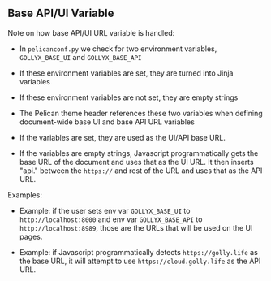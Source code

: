 ## Base API/UI Variable

Note on how base API/UI URL variable is handled:

* In `pelicanconf.py` we check for two environment variables,
  `GOLLYX_BASE_UI` and `GOLLYX_BASE_API`

* If these environment variables are set, they are turned into
  Jinja variables

* If these environment variables are not set, they are empty strings

* The Pelican theme header references these two variables when
  defining document-wide base UI and base API URL variables

* If the variables are set, they are used as the UI/API base URL.

* If the variables are empty strings, Javascript programmatically gets
  the base URL of the document and uses that as the UI URL. It then
  inserts "api." between the `https://` and rest of the URL and uses
  that as the API URL.

Examples:

* Example: if the user sets env var `GOLLYX_BASE_UI` to `http://localhost:8000`
  and env var `GOLLYX_BASE_API` to `http://localhost:8989`, those are the
  URLs that will be used on the UI pages.

* Example: if Javascript programmatically detects `https://golly.life` as
  the base URL, it will attempt to use `https://cloud.golly.life` as the API URL.
